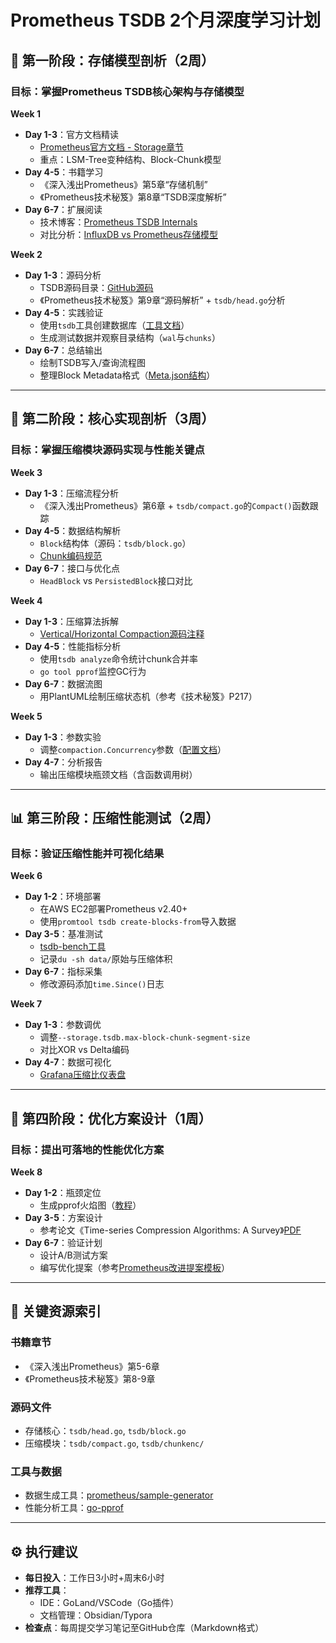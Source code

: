 # Prometheus TSDB 2个月深度学习计划

## 📅 第一阶段：存储模型剖析（2周）
### 目标：掌握Prometheus TSDB核心架构与存储模型

**Week 1**  
- **Day 1-3**：官方文档精读  
  - [Prometheus官方文档 - Storage章节](https://prometheus.io/docs/prometheus/latest/storage/)  
  - 重点：LSM-Tree变种结构、Block-Chunk模型  
- **Day 4-5**：书籍学习  
  - 《深入浅出Prometheus》第5章“存储机制”  
  - 《Prometheus技术秘笈》第8章“TSDB深度解析”  
- **Day 6-7**：扩展阅读  
  - 技术博客：[Prometheus TSDB Internals](https://ganeshvernekar.com/blog/prometheus-tsdb-the-head-block/)  
  - 对比分析：[InfluxDB vs Prometheus存储模型](https://www.influxdata.com/blog/influxdb-vs-prometheus/)  

**Week 2**  
- **Day 1-3**：源码分析  
  - TSDB源码目录：[GitHub源码](https://github.com/prometheus/prometheus/tree/main/tsdb)  
  - 《Prometheus技术秘笈》第9章“源码解析” + `tsdb/head.go`分析  
- **Day 4-5**：实践验证  
  - 使用`tsdb`工具创建数据库（[工具文档](https://prometheus.io/docs/prometheus/latest/storage/#tooling)）  
  - 生成测试数据并观察目录结构（`wal`与`chunks`）  
- **Day 6-7**：总结输出  
  - 绘制TSDB写入/查询流程图  
  - 整理Block Metadata格式（[Meta.json结构](https://prometheus.io/docs/prometheus/latest/storage/#on-disk-layout)）  

---

## 🔧 第二阶段：核心实现剖析（3周）
### 目标：掌握压缩模块源码实现与性能关键点

**Week 3**  
- **Day 1-3**：压缩流程分析  
  - 《深入浅出Prometheus》第6章 + `tsdb/compact.go`的`Compact()`函数跟踪  
- **Day 4-5**：数据结构解析  
  - `Block`结构体（源码：`tsdb/block.go`）  
  - [Chunk编码规范](https://prometheus.io/docs/prometheus/latest/storage/#chunk-encoding)  
- **Day 6-7**：接口与优化点  
  - `HeadBlock` vs `PersistedBlock`接口对比  

**Week 4**  
- **Day 1-3**：压缩算法拆解  
  - [Vertical/Horizontal Compaction源码注释](https://github.com/prometheus/prometheus/blob/main/tsdb/compact.go#L47-L63)  
- **Day 4-5**：性能指标分析  
  - 使用`tsdb analyze`命令统计chunk合并率  
  - `go tool pprof`监控GC行为  
- **Day 6-7**：数据流图  
  - 用PlantUML绘制压缩状态机（参考《技术秘笈》P217）  

**Week 5**  
- **Day 1-3**：参数实验  
  - 调整`compaction.Concurrency`参数（[配置文档](https://prometheus.io/docs/prometheus/latest/configuration/configuration/)）  
- **Day 4-7**：分析报告  
  - 输出压缩模块瓶颈文档（含函数调用树）  

---

## 📊 第三阶段：压缩性能测试（2周）
### 目标：验证压缩性能并可视化结果

**Week 6**  
- **Day 1-2**：环境部署  
  - 在AWS EC2部署Prometheus v2.40+  
  - 使用`promtool tsdb create-blocks-from`导入数据  
- **Day 3-5**：基准测试  
  - [tsdb-bench工具](https://github.com/prometheus-community/tsdb-bench)  
  - 记录`du -sh data/`原始与压缩体积  
- **Day 6-7**：指标采集  
  - 修改源码添加`time.Since()`日志  

**Week 7**  
- **Day 1-3**：参数调优  
  - 调整`--storage.tsdb.max-block-chunk-segment-size`  
  - 对比XOR vs Delta编码  
- **Day 4-7**：数据可视化  
  - [Grafana压缩比仪表盘](https://grafana.com/grafana/dashboards/12611)  

---

## 🚀 第四阶段：优化方案设计（1周）
### 目标：提出可落地的性能优化方案

**Week 8**  
- **Day 1-2**：瓶颈定位  
  - 生成pprof火焰图（[教程](https://blog.golang.org/pprof)）  
- **Day 3-5**：方案设计  
  - 参考论文《Time-series Compression Algorithms: A Survey》[PDF](https://www.vldb.org/pvldb/vol13/p1491-li.pdf)  
- **Day 6-7**：验证计划  
  - 设计A/B测试方案  
  - 编写优化提案（参考[Prometheus改进提案模板](https://github.com/prometheus/prometheus/tree/main/tsdb/docs/design)）  

---

## 📌 关键资源索引
### 书籍章节
- 《深入浅出Prometheus》第5-6章  
- 《Prometheus技术秘笈》第8-9章  

### 源码文件
- 存储核心：`tsdb/head.go`, `tsdb/block.go`  
- 压缩模块：`tsdb/compact.go`, `tsdb/chunkenc/`  

### 工具与数据
- 数据生成工具：[prometheus/sample-generator](https://github.com/prometheus/client_golang/tree/main/examples/random)  
- 性能分析工具：[go-pprof](https://pkg.go.dev/net/http/pprof)  

---

## ⚙️ 执行建议
- **每日投入**：工作日3小时+周末6小时  
- **推荐工具**：  
  - IDE：GoLand/VSCode（Go插件）  
  - 文档管理：Obsidian/Typora  
- **检查点**：每周提交学习笔记至GitHub仓库（Markdown格式）  